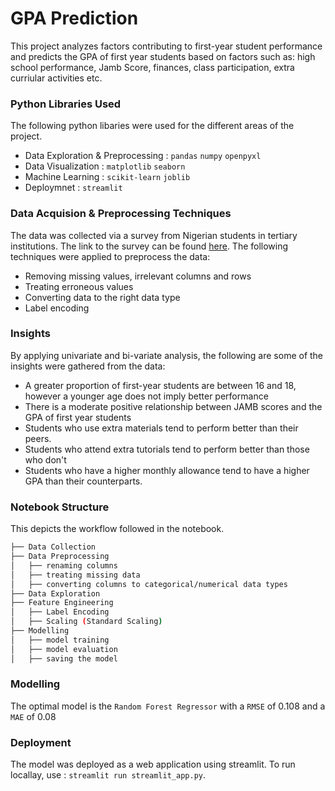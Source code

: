 # GPA Prediction
This project analyzes factors contributing to first-year student performance and predicts the GPA of first year students based on factors such as: high school performance, Jamb Score, finances, class participation, extra curriular activities etc. 

### Python Libraries Used
The following python libaries were used for the different areas of the project. 
- Data Exploration & Preprocessing : `pandas` `numpy` `openpyxl`
- Data Visualization : `matplotlib` `seaborn`
- Machine Learning : `scikit-learn` `joblib`
- Deploymnet : `streamlit`

### Data Acquision & Preprocessing Techniques
The data was collected via a survey from Nigerian students in tertiary institutions. The link to the survey can be found [here](https://forms.office.com/pages/responsepage.aspx?id=oBzDhDusrk6tEVGdgCM-b3WhuDg-4D1CshxaPwVhg9lUQkhTSFFKVDJESFlPM0MwNUgxNUVVVkNVTC4u/). The following techniques were applied to preprocess the data:
- Removing missing values, irrelevant columns and rows
- Treating erroneous values 
- Converting data to the right data type
- Label encoding 

### Insights
By applying univariate and bi-variate analysis, the following are some of the insights were gathered from the data: 

- A greater proportion of first-year students are between 16 and 18, however a younger age does not imply better performance
- There is a moderate positive relationship between JAMB scores and the GPA of first year students
- Students who use extra materials tend to perform better than their peers. 
- Students who attend extra tutorials tend to perform better than those who don't 
- Students who have a higher monthly allowance tend to have a higher GPA than their counterparts.

### Notebook Structure
This depicts the workflow followed in the notebook.

```bash
├── Data Collection
├── Data Preprocessing
│   ├── renaming columns
│   ├── treating missing data
│   ├── converting columns to categorical/numerical data types
├── Data Exploration
├── Feature Engineering
│   ├── Label Encoding
│   ├── Scaling (Standard Scaling)
├── Modelling
│   ├── model training
│   ├── model evaluation
│   ├── saving the model
```
### Modelling
The optimal model is the `Random Forest Regressor` with a `RMSE` of 0.108 and a `MAE` of 0.08

### Deployment
The model was deployed as a web application using streamlit. To run locallay, use : `streamlit run streamlit_app.py`.
